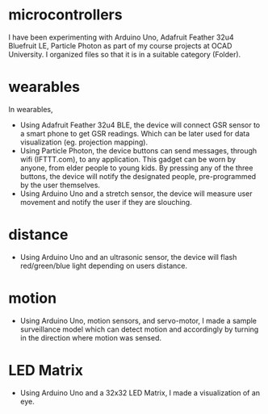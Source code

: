 # microcontrollers
I have been experimenting with Arduino Uno, Adafruit Feather 32u4 Bluefruit LE, Particle Photon as part of my course projects at OCAD University. I organized files so that it is in a suitable category (Folder). 
# wearables
In wearables,
- Using Adafruit Feather 32u4 BLE, the device will connect GSR sensor to a smart phone to get GSR readings. Which can be later used for data visualization (eg. projection mapping).
- Using Particle Photon, the device buttons can send messages, through wifi (IFTTT.com), to any application. This gadget can be worn by anyone, from elder people to young kids. By pressing any of the three buttons, the device will notify the designated people, pre-programmed by the user themselves.
- Using Arduino Uno and a stretch sensor, the device will measure user movement and notify the user if they are slouching. 

# distance
- Using Arduino Uno and an ultrasonic sensor, the device will flash red/green/blue light depending on users distance.

# motion
- Using Arduino Uno, motion sensors, and servo-motor, I made a sample surveillance model which can detect motion and accordingly by turning in the direction where motion was sensed.

# LED Matrix
- Using Arduino Uno and a 32x32 LED Matrix, I made a visualization of an eye.
